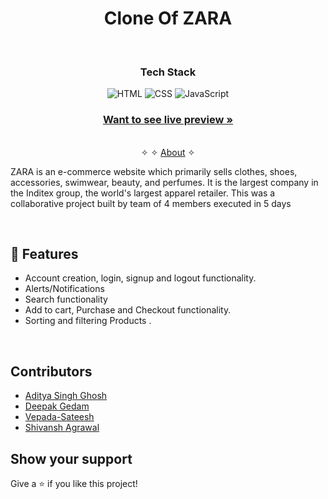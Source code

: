 <h1 align="center"> Clone Of ZARA</h1> 
<br />
<h3 align="center">Tech Stack</h3>
<p align="center">
    <img src="https://img.shields.io/badge/HTML5-E34F26?style=for-the-badge&logo=html5&logoColor=white" alt="HTML" />
    <img src="https://img.shields.io/badge/CSS3-1572B6?style=for-the-badge&logo=css3&logoColor=white" alt="CSS"/>
    <img src="https://img.shields.io/badge/JavaScript-323330?style=for-the-badge&logo=javascript&logoColor=F7DF1E" alt="JavaScript"/> 

</p>

<h3 align="center"><a href="https://fabulous-brioche-d464ac.netlify.app/"><strong>Want to see live preview »</strong></a></h3>

<p align="center"> 
    <br />&#10023;
     &#10023;     
    <a href="#About">About</a> &#10023;
  </p>
  
  ZARA is an e-commerce website which primarily sells clothes, shoes, accessories, swimwear, beauty, and perfumes.
  It is the largest company in the Inditex group, the world's largest apparel retailer.
  This was a collaborative project built by team of 4 members executed in 5 days
  
<br />


## 🚀 Features
- Account creation, login, signup and logout functionality.
- Alerts/Notifications
- Search functionality
- Add to cart, Purchase and Checkout functionality.
- Sorting and filtering Products .



<br/>

## Contributors

- [Aditya Singh Ghosh](https://github.com/Adii1707) 
- [Deepak Gedam](https://github.com/Deep579007)
- [Vepada-Sateesh](https://github.com/vepada_sateesh)
- [Shivansh Agrawal](https://github.com/shvnshgrwl)



## Show your support

Give a ⭐ if you like this project!
